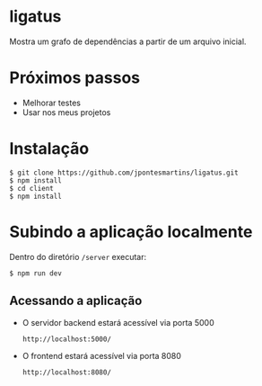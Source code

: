 ligatus
===

Mostra um grafo de dependências a partir de um arquivo inicial. 

# Próximos passos
- Melhorar testes
- Usar nos meus projetos

# Instalação

```
$ git clone https://github.com/jpontesmartins/ligatus.git
$ npm install
$ cd client
$ npm install
```

# Subindo a aplicação localmente

Dentro do diretório ``` /server ``` executar:
```
$ npm run dev
```

## Acessando a aplicação
- O servidor backend estará acessível via porta 5000
    ```
    http://localhost:5000/
    ```

- O frontend estará acessível via porta 8080
    ```
    http://localhost:8080/
    ```






